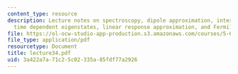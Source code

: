 ```yaml
---
content_type: resource
description: Lecture notes on spectroscopy, dipole approximation, interaction Hamiltonian,
  time dependent eigenstates, linear response approximation, and Fermi?s golden rule.
file: https://ol-ocw-studio-app-production.s3.amazonaws.com/courses/5-61-physical-chemistry-fall-2007/3a422a7a71c25c02335a85fdf77a2926_lecture34.pdf
file_type: application/pdf
resourcetype: Document
title: lecture34.pdf
uid: 3a422a7a-71c2-5c02-335a-85fdf77a2926
---
```


